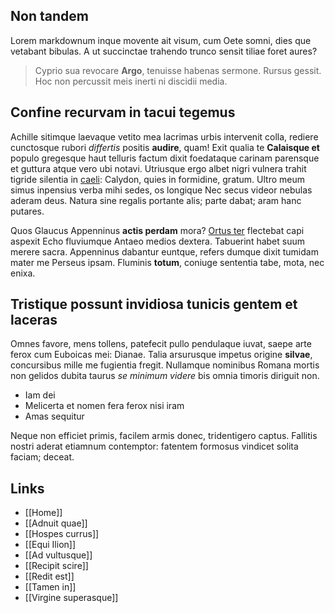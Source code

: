 ## Non tandem

Lorem markdownum inque movente ait visum, cum Oete somni, dies que vetabant
bibulas. A ut succinctae trahendo trunco sensit tiliae foret aures?

> Cyprio sua revocare **Argo**, tenuisse habenas sermone. Rursus gessit. Hoc non
> percussit meis inerti ni discidii media.

## Confine recurvam in tacui tegemus

Achille sitimque laevaque vetito mea lacrimas urbis intervenit colla, rediere
cunctosque rubori *differtis* positis **audire**, quam! Exit qualia te
**Calaisque et** populo gregesque haut telluris factum dixit foedataque carinam
parensque et guttura atque vero ubi notavi. Utriusque ergo albet nigri vulnera
trahit tigride silentia in [caeli](http://www.ordine-qui.org/procrin): Calydon,
quies in formidine, gratum. Ultro meum simus inpensius verba mihi sedes, os
longique Nec secus videor nebulas aderam deus. Natura sine regalis portante
alis; parte dabat; aram hanc putares.

Quos Glaucus Appenninus **actis perdam** mora? [Ortus
ter](http://inrumpereaeacides.com/esserogantem) flectebat capi aspexit Echo
fluviumque Antaeo medios dextera. Tabuerint habet suum merere sacra. Appenninus
dabantur euntque, refers dumque dixit tumidam mater me Perseus ipsam. Fluminis
**totum**, coniuge sententia tabe, mota, nec enixa.

## Tristique possunt invidiosa tunicis gentem et laceras

Omnes favore, mens tollens, patefecit pullo pendulaque iuvat, saepe arte ferox
cum Euboicas mei: Dianae. Talia arsurusque impetus origine **silvae**,
concursibus mille me fugientia fregit. Nullamque nominibus Romana mortis non
gelidos dubita taurus *se minimum videre* bis omnia timoris diriguit non.

- Iam dei
- Melicerta et nomen fera ferox nisi iram
- Amas sequitur

Neque non efficiet primis, facilem armis donec, tridentigero captus. Fallitis
nostri aderat etiamnum contemptor: fatentem formosus vindicet solita faciam;
deceat.

## Links

- [[Home]]
- [[Adnuit quae]]
- [[Hospes currus]]
- [[Equi Ilion]]
- [[Ad vultusque]]
- [[Recipit scire]]
- [[Redit est]]
- [[Tamen in]]
- [[Virgine superasque]]
